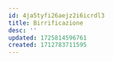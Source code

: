 ```yaml
---
id: 4ja5tyfi26aejz2i6icrdl3
title: Birrificazione
desc: ''
updated: 1725814596761
created: 1712783711595
---
```

